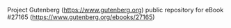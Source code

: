 Project Gutenberg (https://www.gutenberg.org) public repository for eBook #27165 (https://www.gutenberg.org/ebooks/27165)
